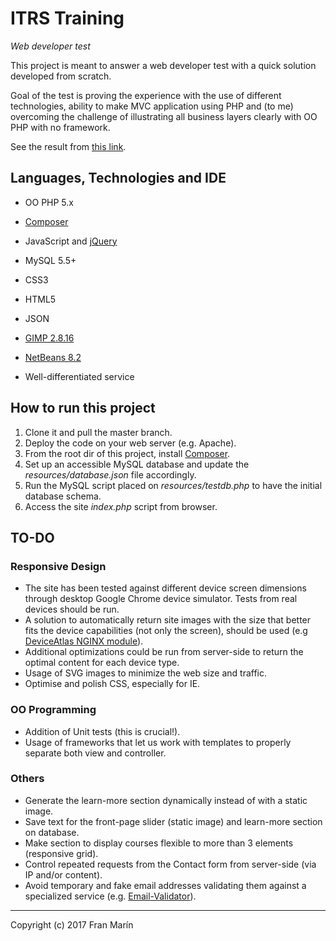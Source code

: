 # ITRS Training

_Web developer test_

This project is meant to answer a web developer test with a quick solution 
developed from scratch.

Goal of the test is proving the experience with the use of different 
technologies, ability to make MVC application using PHP and (to me) overcoming
the challenge of illustrating all business layers clearly with OO PHP with no
framework.

See the result from [this link](http://s390460192.mialojamiento.es/itrs/).

## Languages, Technologies and IDE

* OO PHP 5.x
* [Composer](https://getcomposer.org/download/)
* JavaScript and [jQuery](https://jquery.com/)
* MySQL 5.5+
* CSS3
* HTML5
* JSON
* [GIMP 2.8.16](https://www.gimp.org/)
* [NetBeans 8.2](https://netbeans.org/)

* Well-differentiated service

## How to run this project

1. Clone it and pull the master branch.
2. Deploy the code on your web server (e.g. Apache).
3. From the root dir of this project, install [Composer](https://getcomposer.org/download/).
4. Set up an accessible MySQL database and update the *resources/database.json* file accordingly.
5. Run the MySQL script placed on *resources/testdb.php* to have the initial database schema.
6. Access the site *index.php* script from browser.

## TO-DO

### Responsive Design

  * The site has been tested against different device screen dimensions through desktop Google Chrome device simulator. Tests from real devices should be run.
  * A solution to automatically return site images with the size that better fits the device capabilities (not only the screen), should be used (e.g [DeviceAtlas NGINX module](https://deviceatlas.com/deviceatlas-nginx-module)).
  * Additional optimizations could be run from server-side to return the optimal content for each device type.
  * Usage of SVG images to minimize the web size and traffic.
  * Optimise and polish CSS, especially for IE.

### OO Programming

 * Addition of Unit tests (this is crucial!).
 * Usage of frameworks that let us work with templates to properly separate both view and controller.

### Others

 * Generate the learn-more section dynamically instead of with a static image.
 * Save text for the front-page slider (static image) and learn-more section on database.
 * Make section to display courses flexible to more than 3 elements (responsive grid).
 * Control repeated requests from the Contact form from server-side (via IP and/or content).
 * Avoid temporary and fake email addresses validating them against a specialized service (e.g. [Email-Validator](https://www.email-validator.net/)).

* * *
Copyright (c) 2017 Fran Marín
